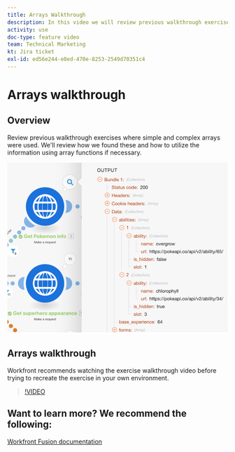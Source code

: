 ```yaml
---
title: Arrays Walkthrough
description: In this video we will review previous walkthrough exercises where simple and complex arrays were used in [!DNL Adobe Workfront Fusion].
activity: use
doc-type: feature video
team: Technical Marketing
kt: Jira ticket
exl-id: ed56e244-e0ed-470e-8253-2549d70351c4
---
```

# Arrays walkthrough

## Overview

Review previous walkthrough exercises where simple and complex arrays were used. We'll review how we found these and how to utilize the information using array functions if necessary.

![An image of a Fusion scenario](assets/final-functional-bits-and-bobs-1.png)

## Arrays walkthrough

Workfront recommends watching the exercise walkthrough video before trying to recreate the exercise in your own environment.

>[!VIDEO](https://video.tv.adobe.com/v/335299/?quality=12)


## Want to learn more? We recommend the following:

[Workfront Fusion documentation](https://experienceleague.adobe.com/docs/workfront/using/adobe-workfront-fusion/workfront-fusion-2.html?lang=en)
